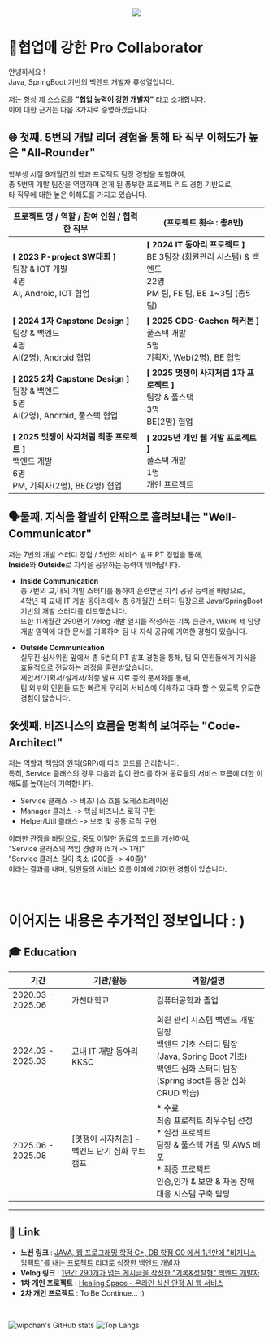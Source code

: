 <br><div align= "center">
    <img src="https://capsule-render.vercel.app/api?type=waving&color=70f0ee&height=180&text=Pro%20Collaborator&animation=&fontColor=ffffff&fontSize=70" />
    </div>

# 🤝협업에 강한 Pro Collaborator
안녕하세요 !    
Java, SpringBoot 기반의 백엔드 개발자 류성열입니다.

저는 항상 제 스스로를 **"협업 능력이 강한 개발자"** 라고 소개합니다.   
이에 대한 근거는 다음 3가지로 증명하겠습니다.

## **🌐 첫째. 5번의 개발 리더 경험을 통해 타 직무 이해도가 높은 "All-Rounder"**    
학부생 시절 9개월간의 학과 프로젝트 팀장 경험을 포함하여,  
총 5번의 개발 팀장을 역임하며 얻게 된 풍부한 프로젝트 리드 경험 기반으로,   
타 직무에 대한 높은 이해도를 가지고 있습니다.  


| 프로젝트 명 / 역할 / 참여 인원 / 협력한 직무  | (프로젝트 횟수 : 총8번)  |
|------------|------------|
| **[ 2023 P-project SW대회 ]**<br>팀장 & IOT 개발 <br> 4명 <br> AI, Android, IOT 협업 | **[ 2024 IT 동아리 프로젝트 ]**<br>BE 3팀장 (회원관리 시스템) & 백엔드 <br> 22명 <br> PM 팀, FE 팀, BE 1~3팀 (총5팀)|
| **[ 2024 1차 Capstone Design ]**<br>팀장 & 백엔드 <br> 4명 <br> AI(2명), Android 협업 | **[ 2025 GDG-Gachon 해커톤 ]**<br>풀스택 개발 <br> 5명 <br> 기획자, Web(2명), BE 협업 |
| **[ 2025 2차 Capstone Design ]**<br>팀장 &  백엔드 <br> 5명 <br> AI(2명), Android, 풀스택 협업 | **[ 2025 멋쟁이 사자처럼 1차 프로젝트 ]**<br>팀장 &  풀스택 <br> 3명 <br> BE(2명) 협업 |
| **[ 2025 멋쟁이 사자처럼 최종 프로젝트 ]**<br>백엔드 개발 <br> 6명 <br> PM, 기획자(2명),  BE(2명) 협업 | **[ 2025년 개인 웹 개발 프로젝트 ]** <br> 풀스택 개발 <br>1명 <br> 개인 프로젝트|



## **🗣️둘째. 지식을 활발히 안팎으로 흘려보내는 "Well-Communicator"**   
저는 7번의 개발 스터디 경험 / 5번의 서비스 발표 PT 경험을 통해,   
**Inside**와 **Outside**로 지식을 공유하는 능력이 뛰어납니다.

* **Inside Communication**   
총 7번의 교,내외 개발 스터디를 통하여 훈련받은 지식 공유 능력을 바탕으로,   
4학년 때 교내 IT 개발 동아리에서 총 6개월간 스터디 팀장으로 Java/SpringBoot 기반의 개발 스터디를 리드했습니다.      
또한 11개월간 290편의 Velog 개발 일지를 작성하는 기록 습관과, Wiki에 제 담당 개발 영역에 대한 문서를 기록하며 팀 내 지식 공유에 기여한 경험이 있습니다. 

* **Outside Communication**    
실무진 심사위원 앞에서 총 5번의 PT 발표 경험을 통해, 팀 외 인원들에게 지식을 효율적으로 전달하는 과정을 훈련받았습니다.  
제안서/기획서/설계서/최종 발표 자료 등의 문서화를 통해,    
팀 외부의 인원들 또한 빠르게 우리의 서비스에 이해하고 대화 할 수 있도록 유도한 경험이 많습니다.

## **🛠️셋째. 비즈니스의 흐름을 명확히 보여주는 "Code-Architect"**  
저는 역할과 책임의 원칙(SRP)에 따라 코드를 관리합니다.   
특히, Service 클래스의 경우 다음과 같이 관리를 하며 동료들의 서비스 흐름에 대한 이해도를 높이는데 기여합니다.   
* Service 클래스 -> 비즈니스 흐름 오케스트레이션 
* Manager 클래스 -> 핵심 비즈니스 로직 구현 
* Helper/Util 클래스 -> 보조 및 공통 로직 구현    

이러한 관점을 바탕으로, 중도 이탈한 동료의 코드를 개선하여,    
"Service 클래스의 책임 경량화 (5개 -> 1개)"   
"Service 클래스 길이 축소 (200줄 -> 40줄)"    
이라는 결과를 내며, 팀원들의 서비스 흐름 이해에 기여한 경험이 있습니다.  


<br>

# 이어지는 내용은 추가적인 정보입니다 : ) 


## 🎓 Education

| 기간 | 기관/활동 | 역할/설명 |
|------|---------|---------|
| 2020.03 - 2025.06 | 가천대학교  | 컴퓨터공학과 졸업 |
| 2024.03 - 2025.03 | 교내 IT 개발 동아리 KKSC | 회원 관리 시스템 백엔드 개발팀장 <br> 백엔드 기초 스터디 팀장 (Java, Spring Boot 기초) <br> 백엔드 심화 스터디 팀장 (Spring Boot를 통한 심화 CRUD 학습)   |
| 2025.06 - 2025.08 | [멋쟁이 사자처럼] - 백엔드 단기 심화 부트캠프 | * 수료 <br> 최종 프로젝트 최우수팀 선정 <br> * 실전 프로젝트 <br> 팀장 & 풀스택 개발 및 AWS 배포 <br> * 최종 프로젝트 <br> 인증,인가 & 보안 & 자동 장애 대응 시스템 구축 담당 |
---

## 📜  Link 
* **노션 링크** : [JAVA, 웹 프로그래밍 학점 C+, DB 학점 C0 에서 1년만에 "비지니스 임팩트"를 내는 프로젝트 리더로 성장한 백엔드 개발자](https://bald-club-43e.notion.site/1-JAVA-C-208873b4d68880e99526f0cafc47308a?pvs=74)
* **Velog 링크** : [1년간 290개가 넘는 게시글을 작성한 "기록&성찰형" 백엔드 개발자](https://velog.io/@rsy991225/series)
* **1차 개인 프로젝트** : [Healing Space - 온라인 심신 안정 AI 웹 서비스](http://healing-space-front.s3-website.ap-northeast-2.amazonaws.com)
* **2차 개인 프로젝트** : To Be Continue... :)

<br>

![wipchan's GitHub stats](https://github-readme-stats.vercel.app/api?username=passionryu&theme=panda&show_icons=true)
![Top Langs](https://github-readme-stats.vercel.app/api/top-langs/?username=passionryu&layout=compact&theme=tokyonight)
